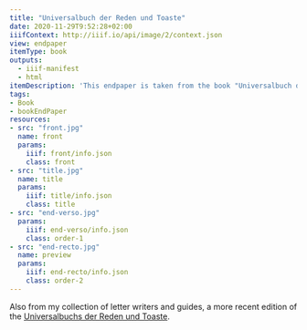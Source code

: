 ```yaml
---
title: "Universalbuch der Reden und Toaste"
date: 2020-11-29T9:52:28+02:00
iiifContext: http://iiif.io/api/image/2/context.json
view: endpaper
itemType: book
outputs:
  - iiif-manifest
  - html
itemDescription: 'This endpaper is taken from the book "Universalbuch der Reden und Toaste" by Justinus Abel, 9th increased and improved edition, published around 1902 by Levy & Müller, Stuttgart. <a class="worldcat" href="http://www.worldcat.org/oclc/729128580">&nbsp;</a>'
tags:
- Book
- bookEndPaper
resources:
- src: "front.jpg"
  name: front
  params:
    iiif: front/info.json
    class: front
- src: "title.jpg"
  name: title
  params:
    iiif: title/info.json
    class: title
- src: "end-verso.jpg"
  params:
    iiif: end-verso/info.json
    class: order-1
- src: "end-recto.jpg"
  name: preview
  params:
    iiif: end-recto/info.json
    class: order-2
---
```


Also from my collection of letter writers and guides, a more recent edition of the [Universalbuchs der Reden und Toaste](/post/universalbuch-der-reden-und-toaste-1).

<!--more-->
